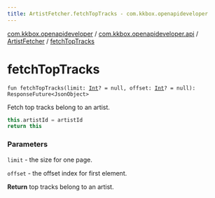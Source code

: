 ```yaml
---
title: ArtistFetcher.fetchTopTracks - com.kkbox.openapideveloper
---
```


[com.kkbox.openapideveloper](../../index.html) / [com.kkbox.openapideveloper.api](../index.html) / [ArtistFetcher](index.html) / [fetchTopTracks](.)

# fetchTopTracks

`fun fetchTopTracks(limit: `[`Int`](https://kotlinlang.org/api/latest/jvm/stdlib/kotlin/-int/index.html)`? = null, offset: `[`Int`](https://kotlinlang.org/api/latest/jvm/stdlib/kotlin/-int/index.html)`? = null): ResponseFuture<JsonObject>`

Fetch top tracks belong to an artist.

``` kotlin
this.artistId = artistId
return this
```

### Parameters

`limit` - the size for one page.

`offset` - the offset index for first element.

**Return**
top tracks belong to an artist.

